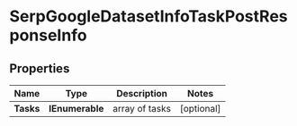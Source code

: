 # SerpGoogleDatasetInfoTaskPostResponseInfo


## Properties

| Name | Type | Description | Notes |
|------------ | ------------- | ------------- | -------------|
**Tasks** | **IEnumerable<SerpGoogleDatasetInfoTaskPostTaskInfo>** | array of tasks |[optional]|